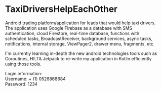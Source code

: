 # TaxiDriversHelpEachOther

Android trading platform/application for leads that would help taxi drivers. 
The application uses Google Firebase as a database with SMS authentication, cloud Firestore, real-time database, functions with scheduled tasks, BroadcastReceiver, background services, async tasks, notifications, internal storage, ViewPager2, drawer menu, fragments, etc. 

I'm currently learning in-depth the new android technologies tools such as Coroutines, HILT& Jetpack to re-write my application in Kotlin efficiently using those tools.

Login information:    
Username: + (1) 0526868684      
Password: 1234
